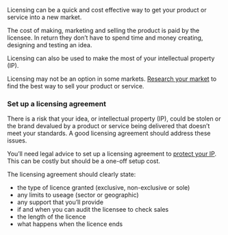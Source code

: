 Licensing can be a quick and cost effective way to get your product or service into a new market. 

The cost of making, marketing and selling the product is paid by the licensee. In return they don’t have to spend time and money creating, designing and testing an idea. 

Licensing can also be used to make the most of your intellectual property (IP).

Licensing may not be an option in some markets. [Research your market](/market-research/do-research-first "Do research first")  to find the best way to sell your product or service. 

### Set up a licensing agreement

There is a risk that your idea, or intellectual property (IP), could be stolen or the brand devalued by a product or service being delivered that doesn&rsquo;t meet your standards. A good licensing agreement should address these issues.

You&rsquo;ll need legal advice to set up a licensing agreement to [protect your IP](/operations-and-compliance/what-intellectual-property-is "What intellectual property is"). This can be  costly but should be a one-off setup cost.

The licensing agreement should clearly state:

- the type of licence granted (exclusive, non-exclusive or sole)
- any limits to useage (sector or geographic)
- any support that you’ll provide
- if and when you can audit the licensee to check sales
- the length of the licence 
- what happens when the licence ends
